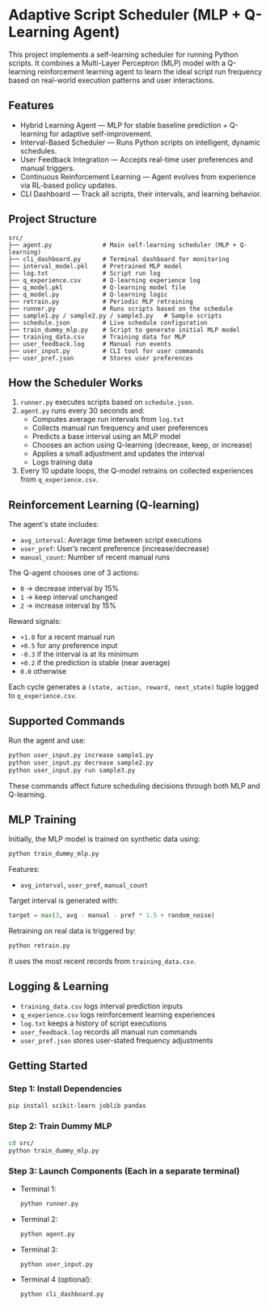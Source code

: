 
# Adaptive Script Scheduler (MLP + Q-Learning Agent)

This project implements a self-learning scheduler for running Python scripts. It combines a Multi-Layer Perceptron (MLP) model with a Q-learning reinforcement learning agent to learn the ideal script run frequency based on real-world execution patterns and user interactions.

## Features

- Hybrid Learning Agent — MLP for stable baseline prediction + Q-learning for adaptive self-improvement.
- Interval-Based Scheduler — Runs Python scripts on intelligent, dynamic schedules.
- User Feedback Integration — Accepts real-time user preferences and manual triggers.
- Continuous Reinforcement Learning — Agent evolves from experience via RL-based policy updates.
- CLI Dashboard — Track all scripts, their intervals, and learning behavior.

## Project Structure

```
src/
├── agent.py              # Main self-learning scheduler (MLP + Q-learning)
├── cli_dashboard.py      # Terminal dashboard for monitoring
├── interval_model.pkl    # Pretrained MLP model
├── log.txt               # Script run log
├── q_experience.csv      # Q-learning experience log
├── q_model.pkl           # Q-learning model file
├── q_model.py            # Q-learning logic
├── retrain.py            # Periodic MLP retraining
├── runner.py             # Runs scripts based on the schedule
├── sample1.py / sample2.py / sample3.py   # Sample scripts
├── schedule.json         # Live schedule configuration
├── train_dummy_mlp.py    # Script to generate initial MLP model
├── training_data.csv     # Training data for MLP
├── user_feedback.log     # Manual run events
├── user_input.py         # CLI tool for user commands
├── user_pref.json        # Stores user preferences
```

## How the Scheduler Works

1. `runner.py` executes scripts based on `schedule.json`.
2. `agent.py` runs every 30 seconds and:
   - Computes average run intervals from `log.txt`
   - Collects manual run frequency and user preferences
   - Predicts a base interval using an MLP model
   - Chooses an action using Q-learning (decrease, keep, or increase)
   - Applies a small adjustment and updates the interval
   - Logs training data
3. Every 10 update loops, the Q-model retrains on collected experiences from `q_experience.csv`.

## Reinforcement Learning (Q-learning)

The agent's state includes:

- `avg_interval`: Average time between script executions
- `user_pref`: User’s recent preference (increase/decrease)
- `manual_count`: Number of recent manual runs

The Q-agent chooses one of 3 actions:

- `0` → decrease interval by 15%
- `1` → keep interval unchanged
- `2` → increase interval by 15%

Reward signals:

- `+1.0` for a recent manual run
- `+0.5` for any preference input
- `-0.3` if the interval is at its minimum
- `+0.2` if the prediction is stable (near average)
- `0.0` otherwise

Each cycle generates a `(state, action, reward, next_state)` tuple logged to `q_experience.csv`.

## Supported Commands

Run the agent and use:

```bash
python user_input.py increase sample1.py
python user_input.py decrease sample2.py
python user_input.py run sample3.py
```

These commands affect future scheduling decisions through both MLP and Q-learning.

## MLP Training

Initially, the MLP model is trained on synthetic data using:

```bash
python train_dummy_mlp.py
```

Features:
- `avg_interval`, `user_pref`, `manual_count`

Target interval is generated with:
```python
target = max(3, avg - manual - pref * 1.5 + random_noise)
```

Retraining on real data is triggered by:
```bash
python retrain.py
```

It uses the most recent records from `training_data.csv`.

## Logging & Learning

- `training_data.csv` logs interval prediction inputs
- `q_experience.csv` logs reinforcement learning experiences
- `log.txt` keeps a history of script executions
- `user_feedback.log` records all manual run commands
- `user_pref.json` stores user-stated frequency adjustments

## Getting Started

### Step 1: Install Dependencies
```bash
pip install scikit-learn joblib pandas
```

### Step 2: Train Dummy MLP
```bash
cd src/
python train_dummy_mlp.py
```

### Step 3: Launch Components (Each in a separate terminal)

- Terminal 1:
  ```bash
  python runner.py
  ```

- Terminal 2:
  ```bash
  python agent.py
  ```

- Terminal 3:
  ```bash
  python user_input.py
  ```

- Terminal 4 (optional):
  ```bash
  python cli_dashboard.py
  ```

